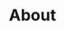 ---
title: About
video-1: 'noneExistentVideo.mp4'
image-1: ['img_Robert_Armstrong.jpg','Image of Robert Armstrong','Robert Armstrong', 'Co-Founder & CEO']
image-2: ['img_CHris_Newhouse.jpg','Image of Chris Newhouse','Chris Newhouse', 'CTO']
image-3: ['img_Chris_Harris.jpg','Image of Chris Harris','Chris Harris', 'Creative Director']
image-4: ['img_John_Mavraides.jpg','Image of John Mavraides','John Mavraides', 'VP of Sales']
image-5: ['img_Eric_Gallegos.jpg','Image of Eric Gallegos','Eric Gallegos', 'Lead Mobile Dev']
image-6: ['img_Andrew.jpg','Image of Andrew','Andrew', 'Lead Web Dev']
image-7: ['img_Mark_Alban.jpg','Image of Mark Alban','Mark Alban', 'QA Manager']
---